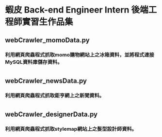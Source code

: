 # 蝦皮 Back-end Engineer Intern 後端工程師實習生作品集
## webCrawler_momoData.py
### 利用網頁爬蟲程式抓取momo購物網站上之冰箱資料，並將程式連接MySQL資料庫儲存資料。
# 
## webCrawler_newsData.py
### 利用網頁爬蟲程式抓取鉅亨網上之新聞資料。
#
## webCrawler_designerData.py
### 利用網頁爬蟲程式抓取stylemap網站上之髮型設計師資料。
#
